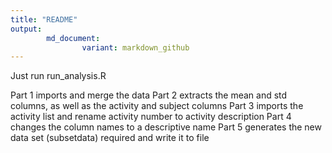 ```yaml
---
title: "README"
output: 
        md_document: 
                variant: markdown_github
---
```

Just run run_analysis.R

Part 1 imports and merge the data
Part 2 extracts the mean and std columns, as well as the activity and subject columns
Part 3 imports the activity list and rename activity number to activity description
Part 4 changes the column names to a descriptive name
Part 5 generates the new data set (subsetdata) required and write it to file